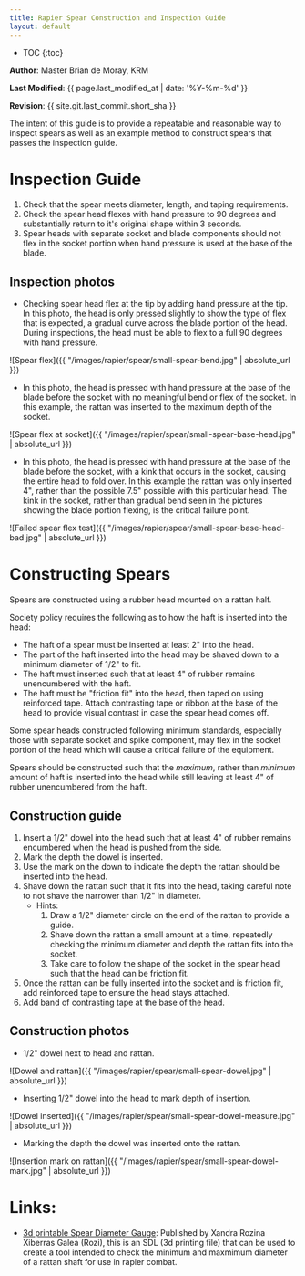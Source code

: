 ```yaml
---
title: Rapier Spear Construction and Inspection Guide
layout: default
---
```


* TOC
{:toc}

**Author**: Master Brian de Moray, KRM

**Last Modified**: {{ page.last_modified_at | date: '%Y-%m-%d' }}

**Revision**: {{ site.git.last_commit.short_sha }}

The intent of this guide is to provide a repeatable and reasonable way to inspect spears as well as an example method to construct spears that passes the inspection guide.

# Inspection Guide

1. Check that the spear meets diameter, length, and taping requirements.
2. Check the spear head flexes with hand pressure to 90 degrees and substantially return to it's original shape within 3 seconds.
3. Spear heads with separate socket and blade components should not flex in the socket portion when hand pressure is used at the base of the blade.

## Inspection photos

* Checking spear head flex at the tip by adding hand pressure at the tip.  In this photo, the head is only pressed slightly to show the type of flex that is expected, a gradual curve across the blade portion of the head.  During inspections, the head must be able to flex to a full 90 degrees with hand pressure.

![Spear flex]({{ "/images/rapier/spear/small-spear-bend.jpg" | absolute_url }})

* In this photo, the head is pressed with hand pressure at the base of the blade before the socket with no meaningful bend or flex of the socket.  In this example, the rattan was inserted to the maximum depth of the socket.

![Spear flex at socket]({{ "/images/rapier/spear/small-spear-base-head.jpg" | absolute_url }})

* In this photo, the head is pressed with hand pressure at the base of the blade before the socket, with a kink that occurs in the socket, causing the entire head to fold over.  In this example the rattan was only inserted 4", rather than the possible 7.5" possible with this particular head.  The kink in the socket, rather than gradual bend seen in the pictures showing the blade portion flexing, is the critical failure point.

![Failed spear flex test]({{ "/images/rapier/spear/small-spear-base-head-bad.jpg" | absolute_url }})

# Constructing Spears

Spears are constructed using a rubber head mounted on a rattan half.  

Society policy requires the following as to how the haft is inserted into the head:
* The haft of a spear must be inserted at least 2" into the head.
* The part of the haft inserted into the head may be shaved down to a minimum diameter of 1/2" to fit.
* The haft must inserted such that at least 4" of rubber remains unencumbered with the haft.
* The haft must be "friction fit" into the head, then taped on using reinforced tape.  Attach contrasting tape or ribbon at the base of the head to provide visual contrast in case the spear head comes off.

Some spear heads constructed following minimum standards, especially those with
separate socket and spike component, may flex in the socket portion of the head
which will cause a critical failure of the equipment.

Spears should be constructed such that the *maximum*, rather than *minimum*
amount of haft is inserted into the head while still leaving at least 4" of
rubber unencumbered from the haft.

## Construction guide
1. Insert a 1/2" dowel into the head such that at least 4" of rubber remains encumbered when the head is pushed from the side.
2. Mark the depth the dowel is inserted.
3. Use the mark on the down to indicate the depth the rattan should be inserted into the head.
4. Shave down the rattan such that it fits into the head, taking careful note to not shave the narrower than 1/2" in diameter.
    * Hints:
        1. Draw a 1/2" diameter circle on the end of the rattan to provide a guide.
        2. Shave down the rattan a small amount at a time, repeatedly checking the minimum diameter  and depth the rattan fits into the socket.  
        3. Take care to follow the shape of the socket in the spear head such that the head can be friction fit.
5. Once the rattan can be fully inserted into the socket and is friction fit, add reinforced tape to ensure the head stays attached.
6. Add band of contrasting tape at the base of the head.

## Construction photos
* 1/2" dowel next to head and rattan.

![Dowel and rattan]({{ "/images/rapier/spear/small-spear-dowel.jpg" | absolute_url }})

* Inserting 1/2" dowel into the head to mark depth of insertion.

![Dowel inserted]({{ "/images/rapier/spear/small-spear-dowel-measure.jpg" | absolute_url }})

* Marking the depth the dowel was inserted onto the rattan.

![Insertion mark on rattan]({{ "/images/rapier/spear/small-spear-dowel-mark.jpg" | absolute_url }})

# Links:
* [3d printable Spear Diameter Gauge](https://www.thingiverse.com/thing:4625364): Published by Xandra Rozina Xiberras Galea (Rozi), this is an SDL (3d printing file) that can be used to create a tool intended to check the minimum and maxmimum diameter of a rattan shaft for use in rapier combat.
